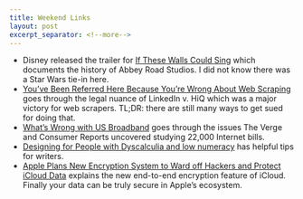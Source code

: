 ```yaml
---
title: Weekend Links
layout: post
excerpt_separator: <!--more-->
---
```

* Disney released the trailer for [If These Walls Could Sing](https://disneyplusoriginals.disney.com/movie/if-these-walls-could-sing) which documents the history of Abbey Road Studios. I did not know there was a Star Wars tie-in here.
* [You’ve Been Referred Here Because You’re Wrong About Web Scraping](https://blog.ericgoldman.org/archives/2022/12/hello-youve-been-referred-here-because-youre-wrong-about-web-scraping-laws-guest-blog-post-part-2-of-2.htm) goes through the legal nuance of LinkedIn v. HiQ which was a major victory for web scrapers. TL;DR: there are still many ways to get sued for doing that.
* [What’s Wrong with US Broadband](https://www.theverge.com/2022/11/17/23460070/internet-bill-broadband-survey-data-consumer-reports-cost) goes through the issues The Verge and Consumer Reports uncovered studying 22,000 Internet bills.
* [Designing for People with Dyscalculia and low numeracy](https://designnotes.blog.gov.uk/2022/11/28/designing-for-people-with-dyscalculia-and-low-numeracy/) has helpful tips for writers.
* [Apple Plans New Encryption System to Ward off Hackers and Protect iCloud Data](https://apple.news/AEg-RfZ4ZT1OB1L5bafCAhA) explains the new end-to-end encryption feature of iCloud. Finally your data can be truly secure in Apple’s ecosystem.